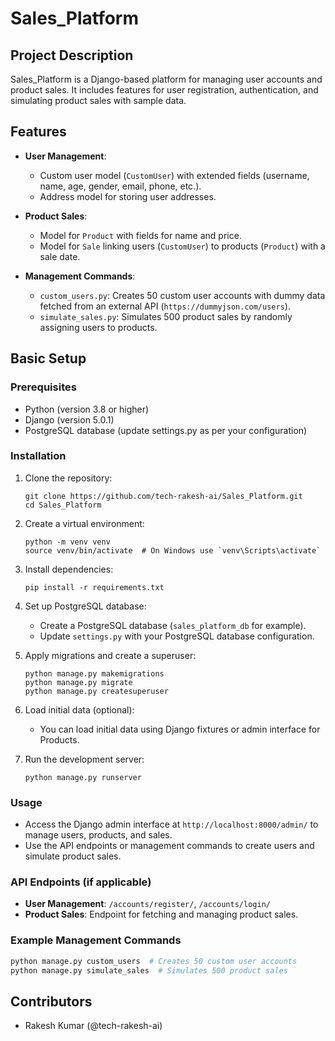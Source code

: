 # Sales_Platform

## Project Description

Sales_Platform is a Django-based platform for managing user accounts and product sales. It includes features for user
registration, authentication, and simulating product sales with sample data.

## Features

- **User Management**:
    - Custom user model (`CustomUser`) with extended fields (username, name, age, gender, email, phone, etc.).
    - Address model for storing user addresses.

- **Product Sales**:
    - Model for `Product` with fields for name and price.
    - Model for `Sale` linking users (`CustomUser`) to products (`Product`) with a sale date.

- **Management Commands**:
    - `custom_users.py`: Creates 50 custom user accounts with dummy data fetched from an external
      API (`https://dummyjson.com/users`).
    - `simulate_sales.py`: Simulates 500 product sales by randomly assigning users to products.

## Basic Setup

### Prerequisites

- Python (version 3.8 or higher)
- Django (version 5.0.1)
- PostgreSQL database (update settings.py as per your configuration)

### Installation

1. Clone the repository:

   ```shell
   git clone https://github.com/tech-rakesh-ai/Sales_Platform.git
   cd Sales_Platform
   ```

2. Create a virtual environment:

   ```shell
   python -m venv venv
   source venv/bin/activate  # On Windows use `venv\Scripts\activate`
   ```

3. Install dependencies:

   ```shell
   pip install -r requirements.txt
   ```

4. Set up PostgreSQL database:
    - Create a PostgreSQL database (`sales_platform_db` for example).
    - Update `settings.py` with your PostgreSQL database configuration.

5. Apply migrations and create a superuser:

   ```shell
   python manage.py makemigrations
   python manage.py migrate
   python manage.py createsuperuser
   ```

6. Load initial data (optional):
    - You can load initial data using Django fixtures or admin interface for Products.

7. Run the development server:

   ```shell
   python manage.py runserver
   ```

### Usage

- Access the Django admin interface at `http://localhost:8000/admin/` to manage users, products, and sales.
- Use the API endpoints or management commands to create users and simulate product sales.

### API Endpoints (if applicable)

- **User Management**: `/accounts/register/`, `/accounts/login/`
- **Product Sales**: Endpoint for fetching and managing product sales.

### Example Management Commands

```bash
python manage.py custom_users  # Creates 50 custom user accounts
python manage.py simulate_sales  # Simulates 500 product sales
```

## Contributors

- Rakesh Kumar (@tech-rakesh-ai)